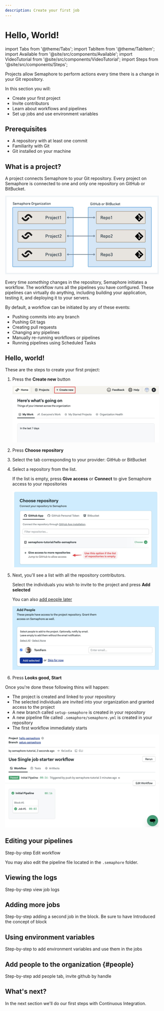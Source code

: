 ```yaml
---
description: Create your first job
---
```


# Hello, World!


import Tabs from '@theme/Tabs';
import TabItem from '@theme/TabItem';
import Available from '@site/src/components/Available';
import VideoTutorial from '@site/src/components/VideoTutorial';
import Steps from '@site/src/components/Steps';

Projects allow Semaphore to perform actions every time there is a change in your Git repository.

In this section you will:

- Create your first project
- Invite contributors 
- Learn about workflows and pipelines
- Set up jobs and use environment variables

## Prerequisites

- A repository with at least one commit
- Familiarity with Git
- Git installed on your machine

## What is a project?

A project connects Semaphore to your Git repository. Every project on Semaphore is connected to one and only one repository on GitHub or BitBucket.

![Every project is related to a repository](./img/project-repo.jpg)

Every time *something* changes in the repository, Semaphore initiates a workflow. The workflow runs all the pipelines you have configured. These pipelines can virtually do anything, including building your application, testing it, and deploying it to your servers.

By default, a workflow can be initiated by any of these events:

- Pushing commits into any branch
- Pushing Git tags
- Creating pull requests
- Changing any pipelines
- Manually re-running workflows or pipelines
- Running pipelines using Scheduled Tasks

## Hello, world!

These are the steps to create your first project:

<Steps>

1. Press the **Create new** button 

    ![Create new button location](./img/create-new.jpg)

2. Press **Choose repository**
3. Select the tab corresponding to your provider: GitHub or BitBucket
4. Select a repository from the list.

     If the list is empty, press **Give access** or **Connect** to give Semaphore access to your repositories

     ![Give access to repositories](./img/give-access.jpg)

5. Next, you'll see a list with all the repository contributors. 

    Select the individuals you wish to invite to the project and press **Add selected** 

    You can also [add people later](#people)

    ![Adding people to the project](./img/add-people-project.jpg)

6. Press **Looks good, Start**

</Steps>

Once you're done these following thins will happen:

- The project is created and linked to your repository
- The selected individuals are invited into your organization and granted access to the project
- A new branch called `setup-semaphore` is created in your repository
- A new pipeline file called `.semaphore/semaphore.yml` is created in your repository
- The first workflow immediately starts

![First workflow](./img/first-workflow.jpg)

## Editing your pipelines

Step-by-step Edit workflow

You may also edit the pipeline file located in the `.semaphore` folder.

## Viewing the logs

Step-by-step view job logs

## Adding more jobs

Step-by-step adding a second job in the block. Be sure to have Introduced the concept of block

## Using environment variables

Step-by-step to add environment variables and use them in the jobs

## Add people to the organization {#people}

Step-by-step add people tab, invite github by handle

## What's next?

In the next section we'll do our first steps with Continuous Integration.